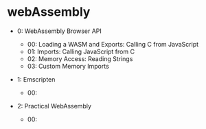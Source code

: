 # webAssembly

* 0: WebAssembly Browser API
    * 00: Loading a WASM and Exports: Calling C from JavaScript
    * 01: Imports: Calling JavaScript from C
    * 02: Memory Access: Reading Strings
    * 03: Custom Memory Imports
    

* 1: Emscripten
    * 00: 
* 2: Practical WebAssembly
    * 00: 
